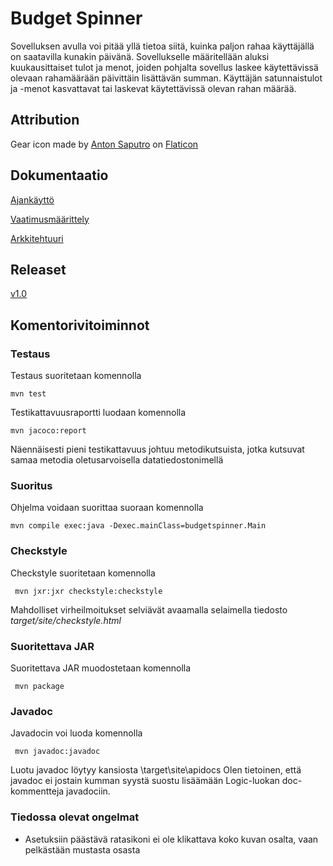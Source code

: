 ﻿# Budget Spinner
Sovelluksen avulla voi pitää yllä tietoa siitä, kuinka paljon rahaa käyttäjällä on saatavilla kunakin päivänä. Sovellukselle määritellään aluksi kuukausittaiset tulot ja menot, joiden pohjalta sovellus laskee käytettävissä olevaan rahamäärään päivittäin lisättävän summan. Käyttäjän satunnaistulot ja -menot kasvattavat tai laskevat käytettävissä olevan rahan määrää.

## Attribution

Gear icon made by [Anton Saputro](http://www.antonps.com/) on [Flaticon](https://www.flaticon.com/free-icon/options-gear_70483)

## Dokumentaatio

[Ajankäyttö](https://github.com/JimiUrsin/ot-harjoitustyo/blob/master/dokumentaatio/Ajankaytto.md)

[Vaatimusmäärittely](https://github.com/JimiUrsin/ot-harjoitustyo/blob/master/dokumentaatio/Vaatimusmaarittely.md)

[Arkkitehtuuri](https://github.com/JimiUrsin/ot-harjoitustyo/blob/master/dokumentaatio/arkkitehtuuri.md)

## Releaset
[v1.0](https://github.com/JimiUrsin/ot-harjoitustyo/releases/tag/v1.0)

## Komentorivitoiminnot

### Testaus
Testaus suoritetaan komennolla

```
mvn test
```

Testikattavuusraportti luodaan komennolla

```
mvn jacoco:report
```

Näennäisesti pieni testikattavuus johtuu metodikutsuista, jotka kutsuvat samaa metodia oletusarvoisella datatiedostonimellä

### Suoritus
Ohjelma voidaan suorittaa suoraan komennolla 
```
mvn compile exec:java -Dexec.mainClass=budgetspinner.Main
```


### Checkstyle

Checkstyle suoritetaan komennolla
```
 mvn jxr:jxr checkstyle:checkstyle
```

Mahdolliset virheilmoitukset selviävät avaamalla selaimella tiedosto _target/site/checkstyle.html_

### Suoritettava JAR

Suoritettava JAR muodostetaan komennolla
```
 mvn package
```

### Javadoc

Javadocin voi luoda komennolla
```
 mvn javadoc:javadoc
```
Luotu javadoc löytyy kansiosta \target\site\apidocs
Olen tietoinen, että javadoc ei jostain kumman syystä suostu lisäämään Logic-luokan doc-kommentteja javadociin.


### Tiedossa olevat ongelmat

- Asetuksiin päästävä ratasikoni ei ole klikattava koko kuvan osalta, vaan pelkästään mustasta osasta
